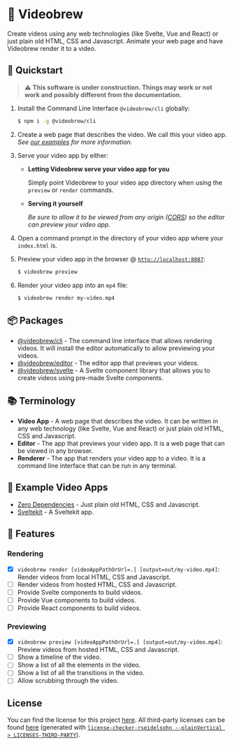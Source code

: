 # 📼 Videobrew

Create videos using any web technologies (like Svelte, Vue and React) or just plain old HTML, CSS and Javascript. Animate your web page and have Videobrew render it to a video.

## 🚀 Quickstart

> ⚠ **This software is under construction. Things may work or not work and possibly different from the documentation.**

1. Install the Command Line Interface `@videobrew/cli` globally:

    ```bash
    $ npm i -g @videobrew/cli
    ```

2. Create a web page that describes the video. We call this your video app. *See [our examples](#examples) for more information.*

3. Serve your video app by either:

    - **Letting Videobrew serve your video app for you** 

      Simply point Videobrew to your video app directory when using the `preview` or `render` commands.

    - **Serving it yourself** 
    
      *Be sure to allow it to be viewed from any origin ([CORS](https://developer.mozilla.org/en-US/docs/Web/HTTP/CORS)) so the editor can preview your video app.*

4. Open a command prompt in the directory of your video app where your `index.html` is.

5. Preview your video app in the browser @ [`http://localhost:8087`](http://localhost:8087):
  
    ```bash
    $ videobrew preview
    ```

6. Render your video app into an `mp4` file:
  
    ```bash
    $ videobrew render my-video.mp4
    ```

## 📦 Packages

- [@videobrew/cli](./cli) - The command line interface that allows rendering videos. It will install the editor automatically to allow previewing your videos.
- [@videobrew/editor](./editor) - The editor app that previews your videos.
- [@videobrew/svelte](./svelte) - A Svelte component library that allows you to create videos using pre-made Svelte components.

## 📚 Terminology

- **Video App** - A web page that describes the video. It can be written in any web technology (like Svelte, Vue and React) or just plain old HTML, CSS and Javascript.
- **Editor** - The app that previews your video app. It is a web page that can be viewed in any browser.
- **Renderer** - The app that renders your video app to a video. It is a command line interface that can be run in any terminal.

## 🧪 Example Video Apps
- [Zero Dependencies](./examples/0-dependencies/) - Just plain old HTML, CSS and Javascript.
- [Sveltekit](./examples/sveltekit/) - A Sveltekit app.

## 📃 Features

### Rendering
- [x] `videobrew render [videoAppPathOrUrl=.] [output=out/my-video.mp4]`: Render videos from local HTML, CSS and Javascript.
- [ ] Render videos from hosted HTML, CSS and Javascript.
- [ ] Provide Svelte components to build videos.
- [ ] Provide Vue components to build videos.
- [ ] Provide React components to build videos.

### Previewing
- [x] `videobrew preview [videoAppPathOrUrl=.] [output=out/my-video.mp4]`:  Preview videos from hosted HTML, CSS and Javascript.
- [ ] Show a timeline of the video.
- [ ] Show a list of all the elements in the video.
- [ ] Show a list of all the transitions in the video.
- [ ] Allow scrubbing through the video.

## License

You can find the license for this project [here](./LICENSE). All third-party licenses can be found [here](./LICENSES-THIRD-PARTY) (generated with [`license-checker-rseidelsohn --plainVertical > LICENSES-THIRD-PARTY`](https://www.npmjs.com/package/license-checker-rseidelsohn)).